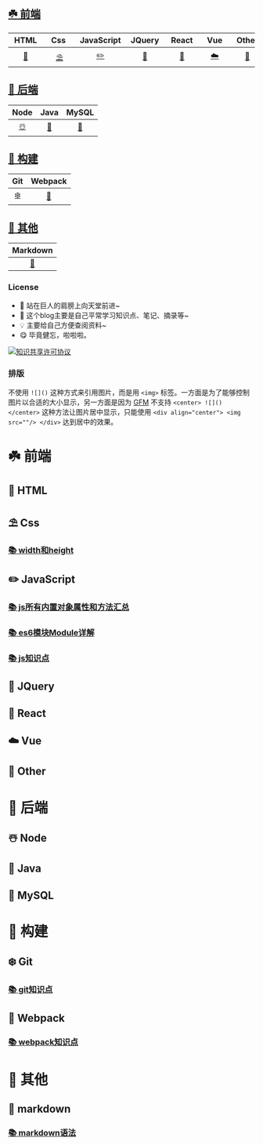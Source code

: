 ## [:shamrock: 前端](#shamrock-前端)

| &nbsp;HTML&nbsp; | &nbsp;&nbsp;Css&nbsp;&nbsp;&nbsp; | JavaScript | &nbsp;JQuery&nbsp; | &nbsp;React&nbsp; | &nbsp;&nbsp;Vue&nbsp;&nbsp;  | &nbsp;Other&nbsp; |
| :--: | :--: | :--------: | :----: | :---: | :--: | :---: |
| [:lollipop:](#lollipop-HTML) |  [:parasol_on_ground:](#parasol_on_ground-Css)   |     [:pencil2:](#pencil2-JavaScript)      |   [:tada:](#tada-JQuery)    |   [:art:](#art-React)   |  [:cloud:](#cloud-Vue)   |   [:cherries:](#cherries-Other)   |

## [:cherry_blossom: 后端](#cherry_blossom-后端)

| Node | Java | MySQL |
| :--: | :--: | :----:|
|  [:snowman_with_snow:](#snowman_with_snow-Node)   |  [:tomato:](#tomato-Java)   |     [:closed_lock_with_key:](#closed_lock_with_key-MySQL)     |

## [:bouquet: 构建](#bouquet-构建)

|     Git     |     Webpack     |
| :---------: | :-------------: |
| [:snowflake:](#snowflake-Git) | [:dango:](#dango-Webpack) |

## [:hibiscus: 其他](#hibiscus-其他)

| Markdown |
| :------: |
|    [:scroll:](#scroll-markdown)     |

### License

* 🌟 站在巨人的肩膀上向天堂前进~
* 🎈 这个blog主要是自己平常学习知识点、笔记、摘录等~
* 💡 主要给自己方便查阅资料~
* 😋 毕竟健忘，啦啦啦。

<a rel="license" href="http://creativecommons.org/licenses/by-nc-sa/4.0/"><img alt="知识共享许可协议" style="border-width:0" src="https://i.creativecommons.org/l/by-nc-sa/4.0/88x31.png" /></a>

### 排版

不使用 `![]()` 这种方式来引用图片，而是用 `<img>` 标签。一方面是为了能够控制图片以合适的大小显示，另一方面是因为 [GFM](https://github.github.com/gfm/) 不支持 `<center> ![]() </center>` 这种方法让图片居中显示，只能使用 `<div align="center"> <img src=""/> </div>` 达到居中的效果。


# :shamrock: 前端

## :lollipop: HTML

## :parasol_on_ground: Css

### [:books: width和height](https://github.com/JabinHu/blog/blob/master/docs/notes/css/width和height.md)

## :pencil2: JavaScript

### [:books: js所有内置对象属性和方法汇总](https://github.com/JabinHu/blog/blob/master/docs/notes/javascript/js所有内置对象属性和方法汇总.md)

### [:books: es6模块Module详解](https://github.com/JabinHu/blog/blob/master/docs/notes/javascript/es6-Module.md)

### [:books: js知识点](https://github.com/JabinHu/blog/blob/master/docs/notes/javascript/js知识点.md)

## :tada: JQuery

## :art: React

## :cloud: Vue

## :cherries: Other

# :cherry_blossom: 后端

## :snowman_with_snow: Node

## :tomato: Java

## :closed_lock_with_key: MySQL

# :bouquet: 构建

## :snowflake: Git

### [:books: git知识点](nhttps://github.com/JabinHu/blog/blob/master/docs/notes/git/git.md)

## :dango: Webpack

### [:books: webpack知识点](https://github.com/JabinHu/blog/blob/master/docs/notes/webpack/webpack.md)

# :hibiscus: 其他

## :scroll: markdown

### [:books: markdown语法](https://github.com/JabinHu/blog/blob/master/docs/notes/markdown/markdown.md)









